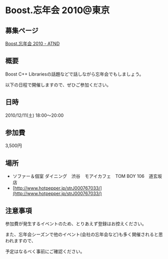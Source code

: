 # Boost.忘年会 2010@東京

## 募集ページ
[Boost.忘年会 2010 - ATND](http://atnd.org/events/9786)


## 概要
Boost C++ Librariesの話題などで話しながら忘年会でもしましょう。

以下の日程で開催しますので、ぜひご参加ください。


## 日時
2010/12/11(土) 18:00～20:00


## 参加費
3,500円


## 場所
- ソファー＆個室 ダイニング　渋谷　モアイカフェ　TOM BOY 106　道玄坂店
- [http://www.hotpepper.jp/strJ000767033/](http://www.hotpepper.jp/strJ000767033/)


## 注意事項
参加費が発生するイベントのため、とりあえず登録はお控えください。

また、忘年会シーズンで他のイベント(会社の忘年会など)も多く開催されると思われますので、

予定はなるべく事前にご確認ください。

